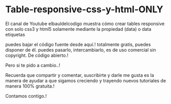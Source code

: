 # Table-responsive-css-y-html-ONLY
El canal de Youtube elbauldelcodigo muestra cómo crear tables responsive con solo css3 y html5 solamente mediante la propiedad (data) o data etiquetas

puedes bajar el código fuente desde aquí.! totalmente gratis, puedes disponer de él.
puedes pasarlo, intercambiarlo, es de uso comercial sin copyright.
De código abierto.!

Pero si te pido a cambio..!

Recuerda que compartir y comentar, suscribirte y darle me gusta es la manera de ayudar a que sigamos creciendo y trayendo nuevos tutoriales de manera 100% gratuita.!

Contamos contigo.!

